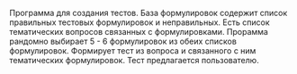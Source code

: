 Программа для создания тестов.
База формулировок содержит список правильных тестовых формулировок и неправильных.
Есть список тематических вопросов связанных с формулировками.
Прорамма рандомно выбирает 5 - 6 формулировок из обеих списков формулировок.
Формирует тест из вопроса и связанного с ним тематических формулировок.
Тест предлагается пользователю.
